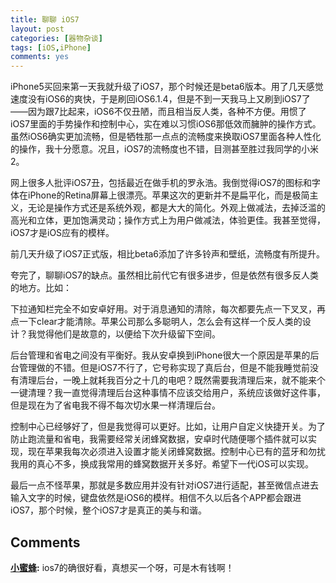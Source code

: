 ```yaml
---
title: 聊聊 iOS7
layout: post
categories: [器物杂谈]
tags: [iOS,iPhone]
comments: yes
---
```


iPhone5买回来第一天我就升级了iOS7，那个时候还是beta6版本。用了几天感觉速度没有iOS6的爽快，于是刷回iOS6.1.4，但是不到一天我马上又刷到iOS7了——因为跟7比起来，iOS6不仅丑陋，而且相当反人类，各种不方便。用惯了iOS7里面的手势操作和控制中心，实在难以习惯iOS6那低效而臃肿的操作方式。虽然iOS6确实更加流畅，但是牺牲那一点点的流畅度来换取iOS7里面各种人性化的操作，我十分愿意。况且，iOS7的流畅度也不错，目测甚至胜过我同学的小米2。

网上很多人批评iOS7丑，包括最近在做手机的罗永浩。我倒觉得iOS7的图标和字体在iPhone的Retina屏幕上很漂亮。苹果这次的更新并不是扁平化，而是极简主义，无论是操作方式还是系统外观，都是大大的简化。外观上做减法，去掉泛滥的高光和立体，更加饱满灵动；操作方式上为用户做减法，体验更佳。我甚至觉得，iOS7才是iOS应有的模样。

前几天升级了iOS7正式版，相比beta6添加了许多铃声和壁纸，流畅度有所提升。

夸完了，聊聊iOS7的缺点。虽然相比前代它有很多进步，但是依然有很多反人类的地方。比如：

下拉通知栏完全不如安卓好用。对于消息通知的清除，每次都要先点一下叉叉，再点一下clear才能清除。苹果公司那么多聪明人，怎么会有这样一个反人类的设计？我觉得他们是故意的，以便给下次升级留下空间。

后台管理和省电之间没有平衡好。我从安卓换到iPhone很大一个原因是苹果的后台管理做的不错。但是iOS7不行了，它号称实现了真后台，但是不能我睡觉前没有清理后台，一晚上就耗我百分之十几的电吧？既然需要我清理后来，就不能来个一键清理？我一直觉得清理后台这种事情不应该交给用户，系统应该做好这件事，但是现在为了省电我不得不每次切水果一样清理后台。

控制中心已经够好了，但是我觉得可以更好。比如，让用户自定义快捷开关。为了防止跑流量和省电，我需要经常关闭蜂窝数据，安卓时代随便哪个插件就可以实现，现在苹果我每次必须进入设置才能关闭蜂窝数据。控制中心已有的蓝牙和勿扰我用的真心不多，换成我常用的蜂窝数据开关多好。希望下一代iOS可以实现。

最后一点不怪苹果，那就是多数应用并没有针对iOS7进行适配，甚至微信点进去输入文字的时候，键盘依然是iOS6的模样。相信不久以后各个APP都会跟进iOS7，那个时候，整个iOS7才是真正的美与和谐。

## Comments

**[小蜜蜂](#26 "2013-11-24 22:14:36"):** ios7的确很好看，真想买一个呀，可是木有钱啊！


